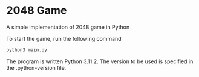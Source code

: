 # 2048 Game
A simple implementation of 2048 game in Python

To start the game, run the following command
```bash
python3 main.py
```

The program is written Python 3.11.2. The version to be used is specified in the .python-version file.
